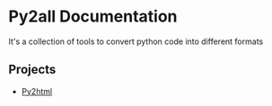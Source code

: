 # Py2all Documentation

It's a collection of tools to convert python code into different formats

## Projects

- [Py2html](py2html/docs/index/md)
